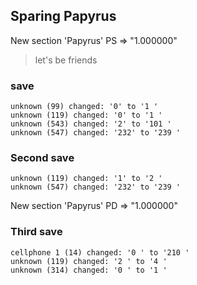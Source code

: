 ## Sparing Papyrus ##

New section 'Papyrus'
PS => "1.000000"

> let's be friends

### save ###
```
unknown (99) changed: '0' to '1 '
unknown (119) changed: '0' to '1 '
unknown (543) changed: '2' to '101 '
unknown (547) changed: '232' to '239 '
```
### Second save ###
```
unknown (119) changed: '1' to '2 '
unknown (547) changed: '232' to '239 '
```
New section 'Papyrus'
PD => "1.000000"

### Third save ###
```
cellphone 1 (14) changed: '0 ' to '210 '
unknown (119) changed: '2 ' to '4 '
unknown (314) changed: '0 ' to '1 '
```